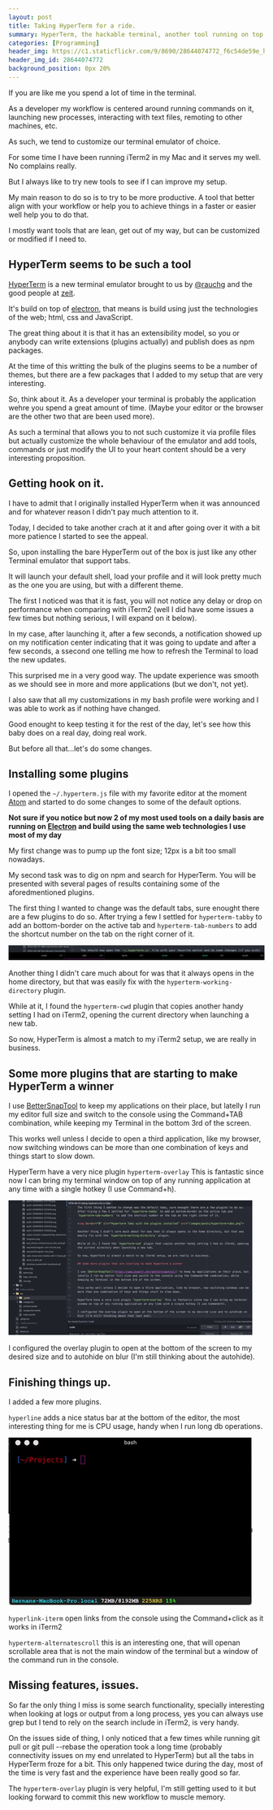 ```yaml
---
layout: post
title: Taking HyperTerm for a ride.
summary: HyperTerm, the hackable terminal, another tool running on top of electron.
categories: [Programming]
header_img: https://c1.staticflickr.com/9/8690/28644074772_f6c54de59e_h.jpg
header_img_id: 28644074772
background_position: 0px 20%
---
```


If you are like me you spend a lot of time in the terminal.

As a developer my workflow is centered around running commands on it, launching new processes, interacting with text files, remoting to other machines, etc.

As such, we tend to customize our terminal emulator of choice.

For some time I have been running iTerm2 in my Mac and it serves my well. No complains really.

But I always like to try new tools to see if I can improve my setup.

My main reason to do so is to try to be more productive. A tool that better align with your workflow or help you to achieve things in a faster or easier well help you to do that.

I mostly want tools that are lean, get out of my way, but can be customized or modified if I need to.

## HyperTerm seems to be such a tool

[HyperTerm](https://hyperterm.org/) is a new terminal emulator brought to us by [@rauchg](https://twitter.com/rauchg) and the good people at [zeit](https://zeit.co/).

It's build on top of [electron](), that means is build using just the technologies of the web; html, css and JavaScript.

The great thing about it is that it has an extensibility model, so you or anybody can write extensions (plugins actually) and publish does as npm packages.

At the time of this writting the bulk of the plugins seems to be a number of themes, but there are a few packages that I added to my setup that are very interesting.

So, think about it. As a developer your terminal is probably the application wehre you spend a great amount of time. (Maybe your editor or the browser are the other two that are been used more).

As such a terminal that allows you to not such customize it via profile files but actually customize the whole behaviour of the emulator and add tools, commands or just modify the UI to your heart content should be a very interesting proposition.


## Getting hook on it.

I have to admit that I originally installed HyperTerm when it was announced and for whatever reason I didn't pay much attention to it.

Today, I decided to take another crach at it and after going over it with a bit more patience I started to see the appeal.

So, upon installing the bare HyperTerm out of the box is just like any other Terminal emulator that support tabs.

It will launch your default shell, load your profile and it will look pretty much as the one you are using, but with a different theme.

The first I noticed was that it is fast, you will not notice any delay or drop on performance when comparing with iTerm2 (well I did have some issues a few times but nothing serious, I will expand on it below).

In my case, after launching it, after a few seconds, a notification showed up on my notification center indicating that it was going to update and after a few seconds, a ssecond one telling me how to refresh the Terminal to load the new updates.

This surprised me in a very good way. The update experience was smooth as we should see in more and more applications (but we don't, not yet).

I also saw that all my customizations in my bash profile were working and I was able to work as if nothing have changed.

Good enought to keep testing it for the rest of the day, let's see how this baby does on a real day, doing real work.

But before all that...let's do some changes.


## Installing some plugins

I opened the `~/.hyperterm.js` file with my favorite editor at the moment [Atom](https://atom.io/) and started to do some changes to some of the default options.

__Not sure if you notice but now 2 of my most used tools on a daily basis are running on [Electron](http://electron.atom.io/) and build using the same web technologies I use most of my day__

My first change was to pump up the font size; 12px is a bit too small nowadays.

My second task was to dig on npm and search for HyperTerm. You will be presented with several pages of results containing some of the aforedmentioned plugins.

The first thing I wanted to change was the default tabs, sure enought there are a few plugins to do so. After trying a few I settled for `hyperterm-tabby` to add an bottom-border on the active tab and `hyperterm-tab-numbers` to add the shortcut number on the tab on the right corner of it.

<img border="0" alt="Hyperterm Tabs with the plugins installed" src="/images/posts/hyperterm-tabs.png">

Another thing I didn't care much about for was that it always opens in the home directory, but that was easily fix with the `hyperterm-working-directory` plugin.

While at it, I found the `hyperterm-cwd` plugin that copies another handy setting I had on iTerm2, opening the current directory when launching a new tab.

So now, HyperTerm is almost a match to my iTerm2 setup, we are really in business.

## Some more plugins that are starting to make HyperTerm a winner

I use [BetterSnapTool](https://www.boastr.net/bettersnaptool/) to keep my applications on their place, but latelly I run my editor full size and switch to the console using the Command+TAB combination, while keeping my Terminal in the bottom 3rd of the screen.

This works well unless I decide to open a third application, like my browser, now switching windows can be more than one combination of keys and things start to slow down.

HyperTerm have a very nice plugin `hyperterm-overlay` This is fantastic since now I can bring my terminal window on top of any running application at any time with a single hotkey (I use Command+h).

<img border="0" alt="Hyperterm overlay functionality" src="/images/posts/hyperterm-overlay.gif">


I configured the overlay plugin to open at the bottom of the screen to my desired size and to autohide on blur (I'm still thinking about the autohide).

## Finishing things up.

I added a few more plugins.

`hyperline` adds a nice status bar at the bottom of the editor, the most interesting thing for me is CPU usage, handy when I run long db operations.

<img border="0" alt="Hyperline" src="/images/posts/hyperline.gif">

`hyperlink-iterm` open links from the console using the Command+click as it works in iTerm2

`hyperterm-alternatescroll` this is an interesting one, that will openan scrollable area that is not the main window of the terminal but a window of the command run in the console.

## Missing features, issues.

So far the only thing I miss is some search functionality, specially interesting when looking at logs or output from a long process, yes you can always use grep but I tend to rely on the search include in iTerm2, is very handy.

On the issues side of thing, I only noticed that a few times while running git pull or git pull --rebase the operation took a long time (probably connectivity issues on my end unrelated to HyperTerm) but all the tabs in HyperTerm froze for a bit. This only happened twice during the day, most of the time is very fast and the experience have been really good so far.

The `hyperterm-overlay` plugin is very helpful, I'm still getting used to it but looking forward to commit this new workflow to muscle memory.
